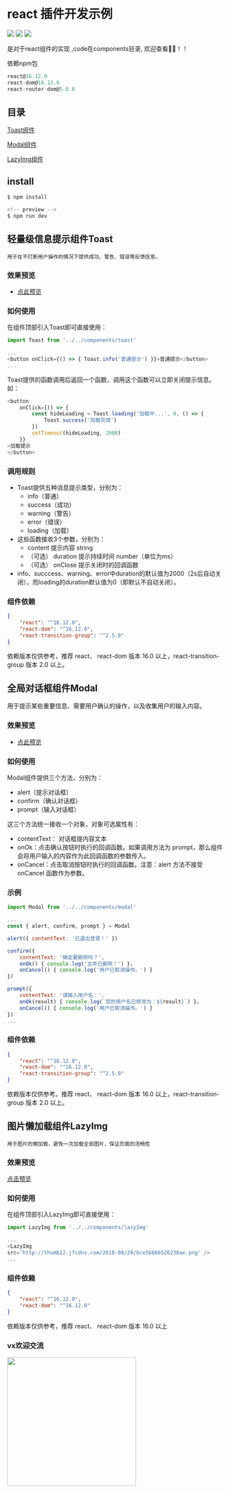 # react 插件开发示例

![](https://img.shields.io/badge/-react%4016.12.0-brightgreen)
![](https://img.shields.io/badge/-react--dom%4016.12.0-brightgreen)
![](https://img.shields.io/badge/-react--router--dom%405.0.0-brightgreen)

是对于react组件的实现 ,code在components目录, 欢迎查看👏👏！！

依赖npm包
```javascript
react@16.12.0
react-dom@16.12.0
react-router-dom@5.0.0
```
## 目录

[Toast组件](#轻量级信息提示组件Toast)

[Modal组件](#全局对话框组件Modal)

[LazyImg组件](#图片懒加载组件LazyImg)

## install
```javascript
$ npm install

<!-- preview -->
$ npm run dev
```
## 轻量级信息提示组件Toast

    用于在不打断用户操作的情况下提供成功、警告、错误等反馈信息。

### 效果预览

- [点此预览](http://www.didiheng.com/components/)

### 如何使用

在组件顶部引入Toast即可直接使用：

``` js
import Toast from '../../components/toast'

...
<button onClick={() => { Toast.info('普通提示') }}>普通提示</button>
...
```

Toast提供的函数调用后返回一个函数，调用这个函数可以立即关闭提示信息。如：

``` js
<button
    onClick={() => {
        const hideLoading = Toast.loading('加载中...', 0, () => {
            Toast.success('加载完成')
        })
        setTimeout(hideLoading, 2000)
    }}
>加载提示
</button>
```

### 调用规则

- Toast提供五种消息提示类型，分别为：
  - info（普通）
  - success（成功）
  - warning（警告）
  - error（错误）
  - loading（加载）
- 这些函数接收3个参数，分别为：
  - content 提示内容 string
  - （可选） duration 提示持续时间 number（单位为ms）
  - （可选） onClose 提示关闭时的回调函数
- info、succcess、warning、error中duration的默认值为2000（2s后自动关闭），而loading的duration默认值为0（即默认不自动关闭）。


### 组件依赖

``` json
{
    "react": "^16.12.0",
    "react-dom": "^16.12.0",
    "react-transition-group": "^2.5.0"
}
```
依赖版本仅供参考，推荐 react、 react-dom 版本 16.0 以上，react-transition-group 版本 2.0 以上。
## 全局对话框组件Modal

用于提示某些重要信息、需要用户确认的操作，以及收集用户的输入内容。

### 效果预览

- [点此预览](http://www.didiheng.com/components/)

### 如何使用

Modal组件提供三个方法，分别为：

- alert（提示对话框）
- confirm（确认对话框）
- prompt（输入对话框）

这三个方法统一接收一个对象，对象可选属性有：

- contentText： 对话框提内容文本
- onOk：点击确认按钮时执行的回调函数。如果调用方法为 prompt，那么组件会将用户输入的内容作为此回调函数的参数传入。
- onCancel：点击取消按钮时执行的回调函数。注意：alert 方法不接受 onCancel 函数作为参数。

### 示例

``` js
import Modal from '../../components/modal'

...
const { alert, confirm, prompt } = Modal

alert({ contentText: '已退出登录！' })

confirm({
    contentText: '确定要删除吗？',
    onOk() { console.log('文件已删除！') }，
    onCancel() { console.log('用户已取消操作。') }
})

prompt({
    contentText: '请输入用户名：',
    onOk(result) { console.log(`您的用户名已修改为：${result}`) }，
    onCancel() { console.log('用户已取消操作。') }
})
...
```

### 组件依赖

``` json
{
    "react": "^16.12.0",
    "react-dom": "^16.12.0",
    "react-transition-group": "^2.5.0"
}
```

依赖版本仅供参考。推荐 react、 react-dom 版本 16.0 以上，react-transition-group 版本 2.0 以上。
## 图片懒加载组件LazyImg

    用于图片的懒加载，避免一次加载全部图片，保证页面的流畅性

### 效果预览

[点击预览](http://www.didiheng.com/components/)

### 如何使用

在组件顶部引入LazyImg即可直接使用：

``` js
import LazyImg from '../../components/lazyImg'

...
<LazyImg 
src='http://thumb12.jfcdns.com/2018-08/29/bce5b866526230ae.png' />
...
```

### 组件依赖

``` json
{
    "react": "^16.12.0",
    "react-dom": "^16.12.0"
}
```
依赖版本仅供参考，推荐 react、 react-dom 版本 16.0 以上

### vx欢迎交流

<img width="300" height="300" center src="https://didiheng.com/image/IMG_0574.JPG" />
